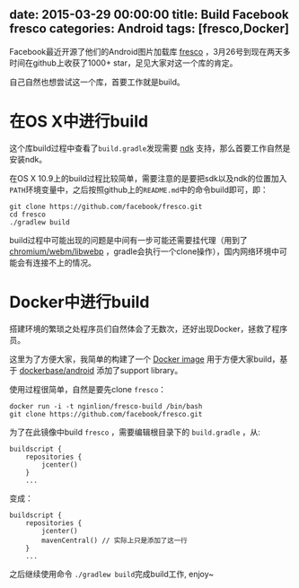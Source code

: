 date: 2015-03-29 00:00:00
title: Build Facebook fresco
categories: Android
tags: [fresco,Docker]
---

Facebook最近开源了他们的Android图片加载库 [fresco][1] ，3月26号到现在两天多时间在github上收获了1000+ star，足见大家对这一个库的肯定。

自己自然也想尝试这一个库，首要工作就是build。

<!-- more -->

# 在OS X中进行build

这个库build过程中查看了`build.gradle`发现需要 [ndk][2] 支持，那么首要工作自然是安装ndk。

在OS X 10.9上的build过程比较简单，需要注意的是要把sdk以及ndk的位置加入`PATH`环境变量中，之后按照github上的`README.md`中的命令build即可，即：

```
git clone https://github.com/facebook/fresco.git
cd fresco
./gradlew build
```
build过程中可能出现的问题是中间有一步可能还需要挂代理（用到了 [chromium/webm/libwebp][3] ，gradle会执行一个clone操作），国内网络环境中可能会有连接不上的情况。


# Docker中进行build

搭建环境的繁琐之处程序员们自然体会了无数次，还好出现Docker，拯救了程序员。

这里为了方便大家，我简单的构建了一个 [Docker image][4] 用于方便大家build，基于 [dockerbase/android][5] 添加了support library。

使用过程很简单，自然是要先clone `fresco`：

```
docker run -i -t nginlion/fresco-build /bin/bash
git clone https://github.com/facebook/fresco.git
```

为了在此镜像中build `fresco` ，需要编辑根目录下的 `build.gradle` ，从:

```
buildscript {
    repositories {
        jcenter()
    }
    ...
```

变成：

```
buildscript {
    repositories {
        jcenter()
        mavenCentral() // 实际上只是添加了这一行
    }
    ...
```

之后继续使用命令 `./gradlew build`完成build工作, enjoy~





[1]: https://github.com/facebook/fresco
[2]: https://developer.android.com/tools/sdk/ndk/index.html
[3]: https://chromium.googlesource.com/webm/libwebp
[4]: https://registry.hub.docker.com/u/nginlion/fresco-build
[5]: https://registry.hub.docker.com/u/dockerbase/android/

